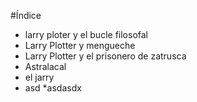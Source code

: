 #Índice

* larry ploter y el bucle filosofal
* Larry Plotter y mengueche
* Larry Plotter y el prisonero de zatrusca
* Astralacal
* el jarry
* asd
*asdasdx

